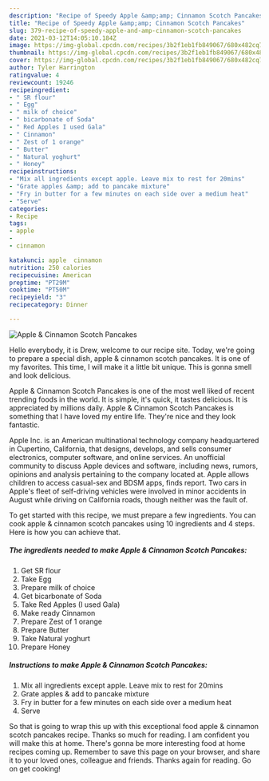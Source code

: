 ```yaml
---
description: "Recipe of Speedy Apple &amp;amp; Cinnamon Scotch Pancakes"
title: "Recipe of Speedy Apple &amp;amp; Cinnamon Scotch Pancakes"
slug: 379-recipe-of-speedy-apple-and-amp-cinnamon-scotch-pancakes
date: 2021-03-12T14:05:10.184Z
image: https://img-global.cpcdn.com/recipes/3b2f1eb1fb849067/680x482cq70/apple-cinnamon-scotch-pancakes-recipe-main-photo.jpg
thumbnail: https://img-global.cpcdn.com/recipes/3b2f1eb1fb849067/680x482cq70/apple-cinnamon-scotch-pancakes-recipe-main-photo.jpg
cover: https://img-global.cpcdn.com/recipes/3b2f1eb1fb849067/680x482cq70/apple-cinnamon-scotch-pancakes-recipe-main-photo.jpg
author: Tyler Harrington
ratingvalue: 4
reviewcount: 19246
recipeingredient:
- " SR flour"
- " Egg"
- " milk of choice"
- " bicarbonate of Soda"
- " Red Apples I used Gala"
- " Cinnamon"
- " Zest of 1 orange"
- " Butter"
- " Natural yoghurt"
- " Honey"
recipeinstructions:
- "Mix all ingredients except apple. Leave mix to rest for 20mins"
- "Grate apples &amp; add to pancake mixture"
- "Fry in butter for a few minutes on each side over a medium heat"
- "Serve"
categories:
- Recipe
tags:
- apple
- 
- cinnamon

katakunci: apple  cinnamon 
nutrition: 250 calories
recipecuisine: American
preptime: "PT29M"
cooktime: "PT50M"
recipeyield: "3"
recipecategory: Dinner

---
```



![Apple &amp; Cinnamon Scotch Pancakes](https://img-global.cpcdn.com/recipes/3b2f1eb1fb849067/680x482cq70/apple-cinnamon-scotch-pancakes-recipe-main-photo.jpg)

Hello everybody, it is Drew, welcome to our recipe site. Today, we're going to prepare a special dish, apple &amp; cinnamon scotch pancakes. It is one of my favorites. This time, I will make it a little bit unique. This is gonna smell and look delicious.

Apple &amp; Cinnamon Scotch Pancakes is one of the most well liked of recent trending foods in the world. It is simple, it's quick, it tastes delicious. It is appreciated by millions daily. Apple &amp; Cinnamon Scotch Pancakes is something that I have loved my entire life. They're nice and they look fantastic.

Apple Inc. is an American multinational technology company headquartered in Cupertino, California, that designs, develops, and sells consumer electronics, computer software, and online services. An unofficial community to discuss Apple devices and software, including news, rumors, opinions and analysis pertaining to the company located at. Apple allows children to access casual-sex and BDSM apps, finds report. Two cars in Apple&#39;s fleet of self-driving vehicles were involved in minor accidents in August while driving on California roads, though neither was the fault of.


To get started with this recipe, we must prepare a few ingredients. You can cook apple &amp; cinnamon scotch pancakes using 10 ingredients and 4 steps. Here is how you can achieve that.

<!--inarticleads1-->

##### The ingredients needed to make Apple &amp; Cinnamon Scotch Pancakes:

1. Get  SR flour
1. Take  Egg
1. Prepare  milk of choice
1. Get  bicarbonate of Soda
1. Take  Red Apples (I used Gala)
1. Make ready  Cinnamon
1. Prepare  Zest of 1 orange
1. Prepare  Butter
1. Take  Natural yoghurt
1. Prepare  Honey




<!--inarticleads2-->

##### Instructions to make Apple &amp; Cinnamon Scotch Pancakes:

1. Mix all ingredients except apple. Leave mix to rest for 20mins
1. Grate apples &amp; add to pancake mixture
1. Fry in butter for a few minutes on each side over a medium heat
1. Serve




So that is going to wrap this up with this exceptional food apple &amp; cinnamon scotch pancakes recipe. Thanks so much for reading. I am confident you will make this at home. There's gonna be more interesting food at home recipes coming up. Remember to save this page on your browser, and share it to your loved ones, colleague and friends. Thanks again for reading. Go on get cooking!
